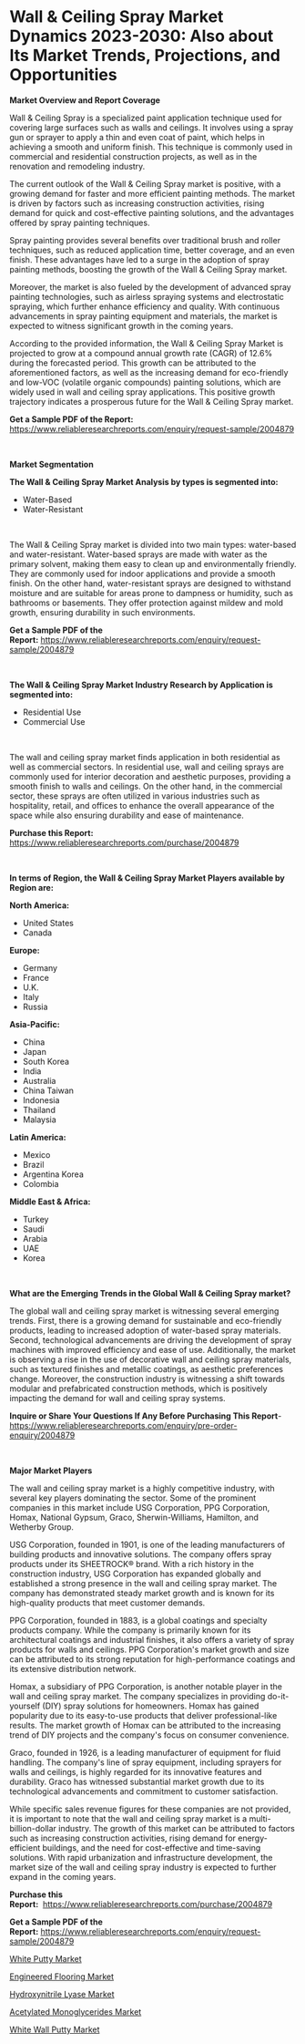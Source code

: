 <p><h1>Wall & Ceiling Spray Market Dynamics 2023-2030: Also about Its Market Trends, Projections, and Opportunities</h1></p><p><strong>Market Overview and Report Coverage</strong></p>
<p><p>Wall & Ceiling Spray is a specialized paint application technique used for covering large surfaces such as walls and ceilings. It involves using a spray gun or sprayer to apply a thin and even coat of paint, which helps in achieving a smooth and uniform finish. This technique is commonly used in commercial and residential construction projects, as well as in the renovation and remodeling industry.</p><p>The current outlook of the Wall & Ceiling Spray market is positive, with a growing demand for faster and more efficient painting methods. The market is driven by factors such as increasing construction activities, rising demand for quick and cost-effective painting solutions, and the advantages offered by spray painting techniques. </p><p>Spray painting provides several benefits over traditional brush and roller techniques, such as reduced application time, better coverage, and an even finish. These advantages have led to a surge in the adoption of spray painting methods, boosting the growth of the Wall & Ceiling Spray market.</p><p>Moreover, the market is also fueled by the development of advanced spray painting technologies, such as airless spraying systems and electrostatic spraying, which further enhance efficiency and quality. With continuous advancements in spray painting equipment and materials, the market is expected to witness significant growth in the coming years.</p><p>According to the provided information, the Wall & Ceiling Spray Market is projected to grow at a compound annual growth rate (CAGR) of 12.6% during the forecasted period. This growth can be attributed to the aforementioned factors, as well as the increasing demand for eco-friendly and low-VOC (volatile organic compounds) painting solutions, which are widely used in wall and ceiling spray applications. This positive growth trajectory indicates a prosperous future for the Wall & Ceiling Spray market.</p></p>
<p><strong>Get a Sample PDF of the Report:</strong> <a href="https://www.reliableresearchreports.com/enquiry/request-sample/2004879">https://www.reliableresearchreports.com/enquiry/request-sample/2004879</a></p>
<p>&nbsp;</p>
<p><strong>Market Segmentation</strong></p>
<p><strong>The Wall & Ceiling Spray Market Analysis by types is segmented into:</strong></p>
<p><ul><li>Water-Based</li><li>Water-Resistant</li></ul></p>
<p>&nbsp;</p>
<p><p>The Wall & Ceiling Spray market is divided into two main types: water-based and water-resistant. Water-based sprays are made with water as the primary solvent, making them easy to clean up and environmentally friendly. They are commonly used for indoor applications and provide a smooth finish. On the other hand, water-resistant sprays are designed to withstand moisture and are suitable for areas prone to dampness or humidity, such as bathrooms or basements. They offer protection against mildew and mold growth, ensuring durability in such environments.</p></p>
<p><strong>Get a Sample PDF of the Report:</strong>&nbsp;<a href="https://www.reliableresearchreports.com/enquiry/request-sample/2004879">https://www.reliableresearchreports.com/enquiry/request-sample/2004879</a></p>
<p>&nbsp;</p>
<p><strong>The Wall & Ceiling Spray Market Industry Research by Application is segmented into:</strong></p>
<p><ul><li>Residential Use</li><li>Commercial Use</li></ul></p>
<p>&nbsp;</p>
<p><p>The wall and ceiling spray market finds application in both residential as well as commercial sectors. In residential use, wall and ceiling sprays are commonly used for interior decoration and aesthetic purposes, providing a smooth finish to walls and ceilings. On the other hand, in the commercial sector, these sprays are often utilized in various industries such as hospitality, retail, and offices to enhance the overall appearance of the space while also ensuring durability and ease of maintenance.</p></p>
<p><strong>Purchase this Report:</strong>&nbsp; <a href="https://www.reliableresearchreports.com/purchase/2004879">https://www.reliableresearchreports.com/purchase/2004879</a></p>
<p>&nbsp;</p>
<p><strong>In terms of Region, the Wall & Ceiling Spray Market Players available by Region are:</strong></p>
<p>
    <p> <strong> North America: </strong>
        <ul>
            <li>United States</li>
            <li>Canada</li>
        </ul>
        </p> 
    <p> <strong> Europe: </strong>
        <ul>
            <li>Germany</li>
            <li>France</li>
            <li>U.K.</li>
            <li>Italy</li>
            <li>Russia</li>
        </ul>
        </p> 
    <p> <strong> Asia-Pacific: </strong>
        <ul>
            <li>China</li>
            <li>Japan</li>
            <li>South Korea</li>
            <li>India</li>
            <li>Australia</li>
            <li>China Taiwan</li>
            <li>Indonesia</li>
            <li>Thailand</li>
            <li>Malaysia</li>
        </ul>
        </p> 
    <p> <strong> Latin America: </strong>
        <ul>
            <li>Mexico</li>
            <li>Brazil</li>
            <li>Argentina Korea</li>
            <li>Colombia</li>
        </ul>
        </p> 
    <p> <strong> Middle East & Africa: </strong>
        <ul>
            <li>Turkey</li>
            <li>Saudi</li>
            <li>Arabia</li>
            <li>UAE</li>
            <li>Korea</li>
        </ul>
    </p>
    </p>
<p>&nbsp;</p>
<p><strong>What are the Emerging Trends in the Global Wall & Ceiling Spray market?</strong></p>
<p><p>The global wall and ceiling spray market is witnessing several emerging trends. First, there is a growing demand for sustainable and eco-friendly products, leading to increased adoption of water-based spray materials. Second, technological advancements are driving the development of spray machines with improved efficiency and ease of use. Additionally, the market is observing a rise in the use of decorative wall and ceiling spray materials, such as textured finishes and metallic coatings, as aesthetic preferences change. Moreover, the construction industry is witnessing a shift towards modular and prefabricated construction methods, which is positively impacting the demand for wall and ceiling spray systems.</p></p>
<p><strong>Inquire or Share Your Questions If Any Before Purchasing This Report</strong>- <a href="https://www.reliableresearchreports.com/enquiry/pre-order-enquiry/2004879">https://www.reliableresearchreports.com/enquiry/pre-order-enquiry/2004879</a></p>
<p>&nbsp;</p>
<p><strong>Major Market Players</strong></p>
<p><p>The wall and ceiling spray market is a highly competitive industry, with several key players dominating the sector. Some of the prominent companies in this market include USG Corporation, PPG Corporation, Homax, National Gypsum, Graco, Sherwin-Williams, Hamilton, and Wetherby Group.</p><p>USG Corporation, founded in 1901, is one of the leading manufacturers of building products and innovative solutions. The company offers spray products under its SHEETROCK® brand. With a rich history in the construction industry, USG Corporation has expanded globally and established a strong presence in the wall and ceiling spray market. The company has demonstrated steady market growth and is known for its high-quality products that meet customer demands.</p><p>PPG Corporation, founded in 1883, is a global coatings and specialty products company. While the company is primarily known for its architectural coatings and industrial finishes, it also offers a variety of spray products for walls and ceilings. PPG Corporation's market growth and size can be attributed to its strong reputation for high-performance coatings and its extensive distribution network.</p><p>Homax, a subsidiary of PPG Corporation, is another notable player in the wall and ceiling spray market. The company specializes in providing do-it-yourself (DIY) spray solutions for homeowners. Homax has gained popularity due to its easy-to-use products that deliver professional-like results. The market growth of Homax can be attributed to the increasing trend of DIY projects and the company's focus on consumer convenience.</p><p>Graco, founded in 1926, is a leading manufacturer of equipment for fluid handling. The company's line of spray equipment, including sprayers for walls and ceilings, is highly regarded for its innovative features and durability. Graco has witnessed substantial market growth due to its technological advancements and commitment to customer satisfaction.</p><p>While specific sales revenue figures for these companies are not provided, it is important to note that the wall and ceiling spray market is a multi-billion-dollar industry. The growth of this market can be attributed to factors such as increasing construction activities, rising demand for energy-efficient buildings, and the need for cost-effective and time-saving solutions. With rapid urbanization and infrastructure development, the market size of the wall and ceiling spray industry is expected to further expand in the coming years.</p></p>
<p><strong>Purchase this Report:</strong>&nbsp;&nbsp;<a href="https://www.reliableresearchreports.com/purchase/2004879">https://www.reliableresearchreports.com/purchase/2004879</a></p>
<p></p>
<p><strong>Get a Sample PDF of the Report:</strong>&nbsp;<a href="https://www.reliableresearchreports.com/enquiry/request-sample/2004879">https://www.reliableresearchreports.com/enquiry/request-sample/2004879</a></p>
<p><p><a href="https://medium.com/@press.bell.sigh/white-putty-nbsp-market-focuses-on-market-share-size-and-projected-forecast-till-2030-5e08db90584f">White Putty Market</a></p><p><a href="https://medium.com/@index.mill.peace/engineered-flooring-market-size-market-outlook-and-market-forecast-2023-to-2030-6f79740ba0ed">Engineered Flooring Market</a></p><p><a href="https://medium.com/@fire.belt.bug/hydroxynitrile-lyase-market-research-report-its-history-and-forecast-2023-to-2030-8b3d512f9561">Hydroxynitrile Lyase Market</a></p><p><a href="https://medium.com/@sink.pay.sand/acetylated-monoglycerides-market-insight-market-trends-growth-forecasted-from-2023-to-2030-ea2c84360079">Acetylated Monoglycerides Market</a></p><p><a href="https://medium.com/@stand.tough.park/white-wall-putty-market-size-market-outlook-and-market-forecast-2023-to-2030-8164f79a8ef0">White Wall Putty Market</a></p></p>